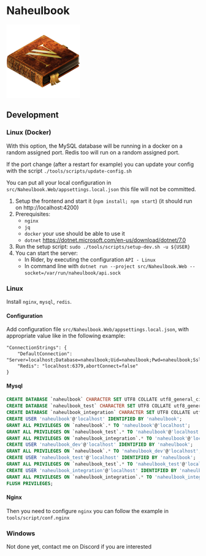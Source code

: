 # Naheulbook

![Logo](doc/logo.png)

## Development

### Linux (Docker)

With this option, the MySQL database will be running in a docker on a random assigned port. Redis too will run on a
random assigned port.

If the port change (after a restart for example) you can update your config with the
script `./tools/scripts/update-config.sh`

You can put all your local configuration in `src/Naheulbook.Web/appsettings.local.json` this file will not be committed.

1. Setup the frontend and start it (`npm install; npm start`) (it should run on http://localhost:4200)
2. Prerequisites:
    - `nginx`
    - `jq`
    - `docker` your use should be able to use it
    - `dotnet` https://dotnet.microsoft.com/en-us/download/dotnet/7.0
3. Run the setup script: `sudo ./tools/scripts/setup-dev.sh -u ${USER}`
4. You can start the server:
    - In Rider, by executing the configuration `API - Linux`
    - In command line with `dotnet run --project src/Naheulbook.Web --socket=/var/run/naheulbook/api.sock`

### Linux

Install `nginx`, `mysql`, `redis`.

#### Configuration

Add configuration file `src/Naheulbook.Web/appsettings.local.json`, with appropriate value like in the following
example:

```
"ConnectionStrings": {
    "DefaultConnection": "Server=localhost;Database=naheulbook;Uid=naheulbook;Pwd=naheulbook;SslMode=None;CharSet=utf8;AllowPublicKeyRetrieval=True;Port=3306",
    "Redis": "localhost:6379,abortConnect=false"
}
```

#### Mysql

```sql
CREATE DATABASE `naheulbook` CHARACTER SET UTF8 COLLATE utf8_general_ci;
CREATE DATABASE `naheulbook_test` CHARACTER SET UTF8 COLLATE utf8_general_ci;
CREATE DATABASE `naheulbook_integration` CHARACTER SET UTF8 COLLATE utf8_general_ci;
CREATE USER 'naheulbook'@'localhost' IDENTIFIED BY 'naheulbook';
GRANT ALL PRIVILEGES ON `naheulbook`.* TO 'naheulbook'@'localhost';
GRANT ALL PRIVILEGES ON `naheulbook_test`.* TO 'naheulbook'@'localhost';
GRANT ALL PRIVILEGES ON `naheulbook_integration`.* TO 'naheulbook'@'localhost';
CREATE USER 'naheulbook_dev'@'localhost' IDENTIFIED BY 'naheulbook';
GRANT ALL PRIVILEGES ON `naheulbook`.* TO 'naheulbook_dev'@'localhost';
CREATE USER 'naheulbook_test'@'localhost' IDENTIFIED BY 'naheulbook';
GRANT ALL PRIVILEGES ON `naheulbook_test`.* TO 'naheulbook_test'@'localhost';
CREATE USER 'naheulbook_integration'@'localhost' IDENTIFIED BY 'naheulbook';
GRANT ALL PRIVILEGES ON `naheulbook_integration`.* TO 'naheulbook_integration'@'localhost';
FLUSH PRIVILEGES;
```

#### Nginx

Then you need to configure `nginx`  you can follow the example in `tools/script/conf.nginx`

### Windows

Not done yet, contact me on Discord if you are interested
